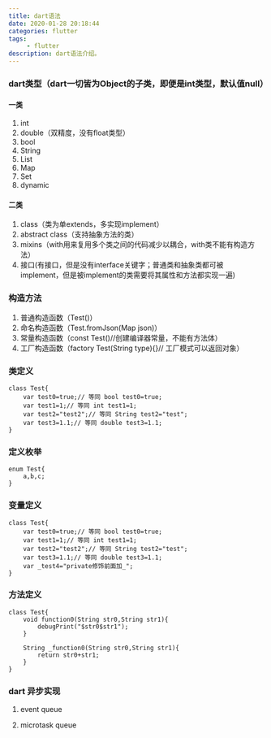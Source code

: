 ```yaml
---
title: dart语法
date: 2020-01-28 20:18:44
categories: flutter
tags:
     - flutter
description: dart语法介绍。
---
```


### dart类型（dart一切皆为Object的子类，即便是int类型，默认值null）
#### 一类
1. int
2. double（双精度，没有float类型）
3. bool
4. String
5. List
6. Map
7. Set
8. dynamic

#### 二类
1. class（类为单extends，多实现implement）
2. abstract class（支持抽象方法的类）
3. mixins（with用来复用多个类之间的代码减少以耦合，with类不能有构造方法）
4. 接口(有接口，但是没有interface关键字；普通类和抽象类都可被implement，但是被implement的类需要将其属性和方法都实现一遍)

### 构造方法
1. 普通构造函数（Test()）
2. 命名构造函数（Test.fromJson(Map json)）
3. 常量构造函数（const Test()//创建编译器常量，不能有方法体）
4. 工厂构造函数（factory Test(String type){}// 工厂模式可以返回对象）

### 类定义
```
class Test{
    var test0=true;// 等同 bool test0=true;
    var test1=1;// 等同 int test1=1;
    var test2="test2";// 等同 String test2="test";
    var test3=1.1;// 等同 double test3=1.1;
}

```

### 定义枚举
```
enum Test{
    a,b,c;
}
```

### 变量定义
```
class Test{
    var test0=true;// 等同 bool test0=true;
    var test1=1;// 等同 int test1=1;
    var test2="test2";// 等同 String test2="test";
    var test3=1.1;// 等同 double test3=1.1;
    var _test4="private修饰前面加_";
}
```

### 方法定义
```
class Test{
    void function0(String str0,String str1){
        debugPrint("$str0$str1");
    }
    
    String _function0(String str0,String str1){
        return str0+str1;
    }
}
```

### dart 异步实现
1. event queue

2. microtask queue




